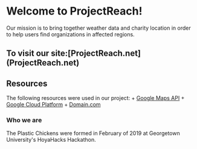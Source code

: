 # Welcome to ProjectReach!

  Our mission is to bring together weather data and charity location in order to help users find organizations in affected regions.
## To visit our site:[ProjectReach.net] (ProjectReach.net)

## Resources
  The following resources were used in our project:
    + [Google Maps API](https://developers.google.com/maps/documentation/)
    + [Google Cloud Platform](https://cloud.google.com/)
    + [Domain.com](https://www.domain.com/)

### Who we are
  The Plastic Chickens were formed in February of 2019 at Georgetown University's HoyaHacks Hackathon.
